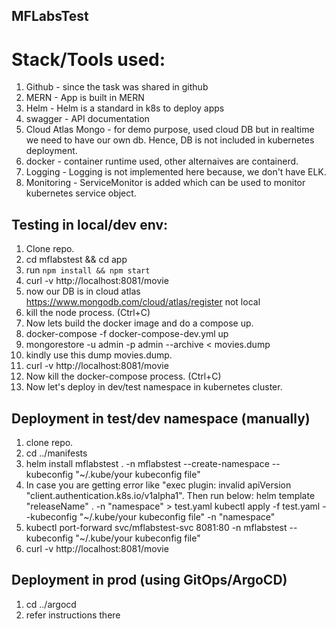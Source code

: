 ## MFLabsTest

# Stack/Tools used:
1) Github               - since the task was shared in github
2) MERN                 - App is built in MERN
3) Helm                 - Helm is a standard in k8s to deploy apps
4) swagger              - API documentation
5) Cloud Atlas Mongo    - for demo purpose, used cloud DB but in realtime we need to have our own db. Hence, DB is not included in kubernetes deployment.
6) docker               - container runtime used, other alternaives are containerd.
7) Logging              - Logging is not implemented here because, we don't have ELK.
8) Monitoring           - ServiceMonitor is added which can be used to monitor kubernetes service object.

## Testing in local/dev env:
1) Clone repo.
2) cd mflabstest && cd app
3) run `npm install && npm start`
4) curl -v http://localhost:8081/movie
5) now our DB is in cloud atlas https://www.mongodb.com/cloud/atlas/register not local
6) kill the node process. (Ctrl+C)
7) Now lets build the docker image and do a compose up.
8) docker-compose -f docker-compose-dev.yml up
9) mongorestore -u admin -p admin --archive < movies.dump
10) kindly use this dump movies.dump.
11) curl -v http://localhost:8081/movie
12) Now kill the docker-compose process. (Ctrl+C)
13) Now let's deploy in dev/test namespace in kubernetes cluster.

## Deployment in test/dev namespace (manually)
1) clone repo.
2) cd ../manifests
3) helm install mflabstest . -n mflabstest --create-namespace --kubeconfig "~/.kube/your kubeconfig file"
4) In case you are getting error like "exec plugin: invalid apiVersion "client.authentication.k8s.io/v1alpha1".
Then run below:
helm template "releaseName" . -n "namespace" > test.yaml
kubectl apply -f test.yaml --kubeconfig "~/.kube/your kubeconfig file" -n "namespace"
5) kubectl port-forward svc/mflabstest-svc 8081:80 -n mflabstest --kubeconfig "~/.kube/your kubeconfig file"
6) curl -v http://localhost:8081/movie

## Deployment in prod (using GitOps/ArgoCD)
1) cd ../argocd
2) refer instructions there